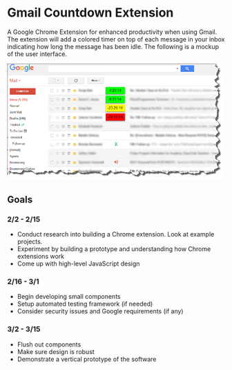 # Gmail Countdown Extension

A Google Chrome Extension for enhanced productivity when using Gmail. The extension will add a colored timer on top of each message in your inbox indicating how long the message has been idle. The following is a mockup of the user interface.

![Mockup of Interface](https://github.com/devmart10/gmail-countdown/blob/master/gmail-countdown.png)

## Goals
### 2/2 - 2/15
- Conduct research into building a Chrome extension. Look at example projects.
- Experiment by building a prototype and understanding how Chrome extensions work
- Come up with high-level JavaScript design

### 2/16 - 3/1
- Begin developing small components
- Setup automated testing framework (if needed)
- Consider security issues and Google requirements (if any)

### 3/2 - 3/15
- Flush out components
- Make sure design is robust
- Demonstrate a vertical prototype of the software

